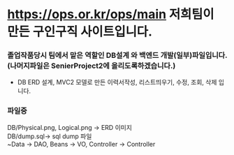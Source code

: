 # https://ops.or.kr/ops/main 저희팀이 만든 구인구직 사이트입니다.

### 졸업작품당시 팀에서 맡은 역할인 DB설계 와 백엔드 개발(일부)파일입니다. (나머지파일은 SenierProject2에 올리도록하겠습니다.)
- DB ERD 설계, MVC2 모델로 만든 이력서작성, 리스트띄우기, 수정, 조회, 삭제 입니다.

### 파일중
DB/Physical.png, Logical.png -> ERD 이미지<br>
DB/dump.sql-> sql dump 파일<br>
~Data -> DAO, Beans -> VO, Controller -> Controller


